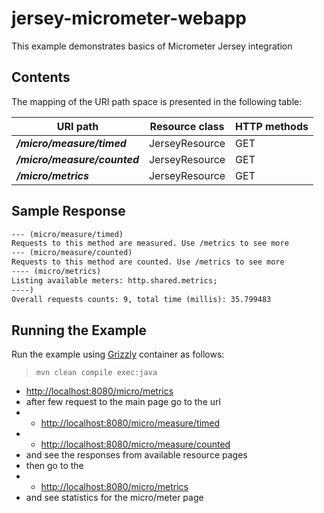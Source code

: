 [//]: # " Copyright (c) 2023 Oracle and/or its affiliates. All rights reserved. "
[//]: # " "
[//]: # " This program and the accompanying materials are made available under the "
[//]: # " terms of the Eclipse Distribution License v. 1.0, which is available at "
[//]: # " http://www.eclipse.org/org/documents/edl-v10.php. "
[//]: # " "
[//]: # " SPDX-License-Identifier: BSD-3-Clause "

jersey-micrometer-webapp
==========================================================

This example demonstrates basics of Micrometer Jersey integration

Contents
--------

The mapping of the URI path space is presented in the following table:

URI path                                   | Resource class            | HTTP methods
------------------------------------------ | ------------------------- | --------------
**_/micro/measure/timed_**                            | JerseyResource            | GET
**_/micro/measure/counted_**                            | JerseyResource            | GET
**_/micro/metrics_**                            | JerseyResource            | GET

Sample Response
---------------

```html
--- (micro/measure/timed)
Requests to this method are measured. Use /metrics to see more
--- (micro/measure/counted)
Requests to this method are counted. Use /metrics to see more
---- (micro/metrics)   
Listing available meters: http.shared.metrics;
----)
Overall requests counts: 9, total time (millis): 35.799483
```


Running the Example
-------------------

Run the example using [Grizzly](https://javaee.github.io/grizzly/) container as follows:

>     mvn clean compile exec:java

- <http://localhost:8080/micro/metrics>
- after few request to the main page go to the url
- - <http://localhost:8080/micro/measure/timed>
- - <http://localhost:8080/micro/measure/counted>
- and see the responses from available resource pages 
- then go to the 
- - <http://localhost:8080/micro/metrics>
- and see statistics for the micro/meter page